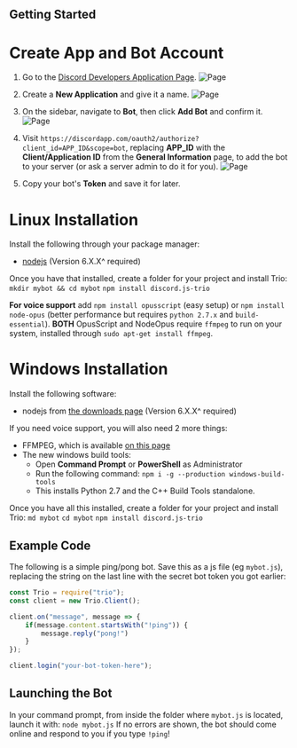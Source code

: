 ## Getting Started
# Create App and Bot Account
1. Go to the [Discord Developers Application Page](https://discordapp.com/developers/applications/me).
![Page](https://i.imgur.com/9kqfHta.png)

2. Create a **New Application** and give it a name.
![Page](https://i.imgur.com/sx2y9Li.png)

3. On the sidebar, navigate to **Bot**, then click **Add Bot** and confirm it.
![Page](https://i.imgur.com/lxGiCVV.png)

4. Visit `https://discordapp.com/oauth2/authorize?client_id=APP_ID&scope=bot`, replacing **APP_ID** with the **Client/Application ID** from the **General Information** page, to add the bot to your server (or ask a server admin to do it for you).
![Page](https://i.imgur.com/qiyBgR0.png)

5. Copy your bot's **Token** and save it for later.


# Linux Installation
Install the following through your package manager:
- [nodejs](https://nodejs.org/en/download/package-manager/) (Version 6.X.X^ required)

Once you have that installed, create a folder for your project and install Trio:
`mkdir mybot && cd mybot`
`npm install discord.js-trio`

**For voice support** add `npm install opusscript` (easy setup) or `npm install node-opus` (better performance but requires `python 2.7.x` and `build-essential`). **BOTH** OpusScript and NodeOpus require `ffmpeg` to run on your system, installed through `sudo apt-get install ffmpeg`.


# Windows Installation
Install the following software:
- nodejs from [the downloads page](https://nodejs.org/en/download/) (Version 6.X.X^ required)

If you need voice support, you will also need 2 more things:
- FFMPEG, which is available [on this page](http://adaptivesamples.com/how-to-install-ffmpeg-on-windows/)
- The new windows build tools:
  - Open **Command Prompt** or **PowerShell** as Administrator
  - Run the following command: `npm i -g --production windows-build-tools`
  - This installs Python 2.7 and the C++ Build Tools standalone.

Once you have all this installed, create a folder for your project and install Trio:
`md mybot` `cd mybot` `npm install discord.js-trio`


## Example Code
The following is a simple ping/pong bot. Save this as a js file (eg `mybot.js`), replacing the string on the last line with the secret bot token you got earlier:

```js
const Trio = require("trio");
const client = new Trio.Client();

client.on("message", message => {
    if(message.content.startsWith("!ping")) {
        message.reply("pong!")
    }
});

client.login("your-bot-token-here");
```


## Launching the Bot
In your command prompt, from inside the folder where `mybot.js` is located, launch it with:
`node mybot.js`
If no errors are shown, the bot should come online and respond to you if you type `!ping`!